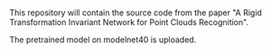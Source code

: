 # 
This repository will contain the source code from the paper "A Rigid Transformation Invariant Network for Point Clouds Recognition".

The pretrained model on modelnet40 is uploaded. 
